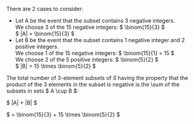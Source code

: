 There are 2 cases to consider:

<ul>
    <li> Let A be the event that the subset contains 3 negative integers. <br/> 
    We choose 3 of the 15 negative integers: $ \binom{15}{3} $ <br/> 
    $ |A| = \binom{15}{3} $
    <li> Let B be the event that the subset contains 1 negative integer and 2 positive integers. <br/> 
    We choose 1 of the 15 negative integers: $ \binom{15}{1} = 15 $ <br/> 
    We choose 2 of the 5 positive integers: $ \binom{5}{2} $ <br/> 
    $ |B| = 15 \times \binom{5}{2} $
</ul>

The total number of 3-element subsets of $S$ having the property that the product of the 3 elements in the subset is negative is the \sum of the subsets in sets $ A \cup B $:

$ |A| + |B| $

$ = \binom{15}{3} + 15 \times \binom{5}{2} $
